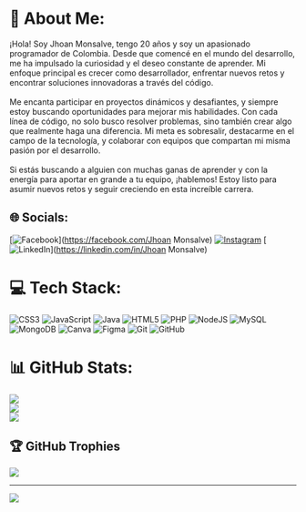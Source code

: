 # 💫 About Me:
¡Hola! Soy Jhoan Monsalve, tengo 20 años y soy un apasionado programador de Colombia. Desde que comencé en el mundo del desarrollo, me ha impulsado la curiosidad y el deseo constante de aprender. Mi enfoque principal es crecer como desarrollador, enfrentar nuevos retos y encontrar soluciones innovadoras a través del código.<br><br>Me encanta participar en proyectos dinámicos y desafiantes, y siempre estoy buscando oportunidades para mejorar mis habilidades. Con cada línea de código, no solo busco resolver problemas, sino también crear algo que realmente haga una diferencia. Mi meta es sobresalir, destacarme en el campo de la tecnología, y colaborar con equipos que compartan mi misma pasión por el desarrollo.<br><br>Si estás buscando a alguien con muchas ganas de aprender y con la energía para aportar en grande a tu equipo, ¡hablemos! Estoy listo para asumir nuevos retos y seguir creciendo en esta increíble carrera.


## 🌐 Socials:
[![Facebook](https://img.shields.io/badge/Facebook-%231877F2.svg?logo=Facebook&logoColor=white)](https://facebook.com/Jhoan Monsalve) [![Instagram](https://img.shields.io/badge/Instagram-%23E4405F.svg?logo=Instagram&logoColor=white)](https://instagram.com/JhoanMonsalve) [![LinkedIn](https://img.shields.io/badge/LinkedIn-%230077B5.svg?logo=linkedin&logoColor=white)](https://linkedin.com/in/Jhoan Monsalve) 

# 💻 Tech Stack:
![CSS3](https://img.shields.io/badge/css3-%231572B6.svg?style=for-the-badge&logo=css3&logoColor=white) ![JavaScript](https://img.shields.io/badge/javascript-%23323330.svg?style=for-the-badge&logo=javascript&logoColor=%23F7DF1E) ![Java](https://img.shields.io/badge/java-%23ED8B00.svg?style=for-the-badge&logo=openjdk&logoColor=white) ![HTML5](https://img.shields.io/badge/html5-%23E34F26.svg?style=for-the-badge&logo=html5&logoColor=white) ![PHP](https://img.shields.io/badge/php-%23777BB4.svg?style=for-the-badge&logo=php&logoColor=white) ![NodeJS](https://img.shields.io/badge/node.js-6DA55F?style=for-the-badge&logo=node.js&logoColor=white) ![MySQL](https://img.shields.io/badge/mysql-4479A1.svg?style=for-the-badge&logo=mysql&logoColor=white) ![MongoDB](https://img.shields.io/badge/MongoDB-%234ea94b.svg?style=for-the-badge&logo=mongodb&logoColor=white) ![Canva](https://img.shields.io/badge/Canva-%2300C4CC.svg?style=for-the-badge&logo=Canva&logoColor=white) ![Figma](https://img.shields.io/badge/figma-%23F24E1E.svg?style=for-the-badge&logo=figma&logoColor=white) ![Git](https://img.shields.io/badge/git-%23F05033.svg?style=for-the-badge&logo=git&logoColor=white) ![GitHub](https://img.shields.io/badge/github-%23121011.svg?style=for-the-badge&logo=github&logoColor=white)
# 📊 GitHub Stats:
![](https://github-readme-stats.vercel.app/api?username=JhoanMonsalve&theme=shadow_red&hide_border=false&include_all_commits=false&count_private=false)<br/>
![](https://github-readme-streak-stats.herokuapp.com/?user=JhoanMonsalve&theme=shadow_red&hide_border=false)<br/>
![](https://github-readme-stats.vercel.app/api/top-langs/?username=JhoanMonsalve&theme=shadow_red&hide_border=false&include_all_commits=false&count_private=false&layout=compact)

## 🏆 GitHub Trophies
![](https://github-profile-trophy.vercel.app/?username=JhoanMonsalve&theme=shadow_red&no-frame=false&no-bg=true&margin-w=4)

---
[![](https://visitcount.itsvg.in/api?id=JhoanMonsalve&icon=0&color=4)](https://visitcount.itsvg.in)

<!-- Proudly created with GPRM ( https://gprm.itsvg.in ) -->
